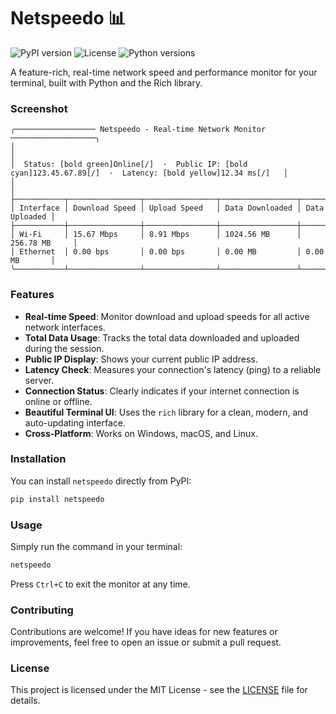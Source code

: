 # Netspeedo 📊

![PyPI version](https://img.shields.io/pypi/v/netspeedo)
![License](https://img.shields.io/github/license/rajuX75/netspeedo)
![Python versions](https://img.shields.io/pypi/pyversions/netspeedo)

A feature-rich, real-time network speed and performance monitor for your terminal, built with Python and the Rich library.

### Screenshot

```
╭────────────────── Netspeedo - Real-time Network Monitor ───────────────────╮
│                                                                            │
│  Status: [bold green]Online[/]  ·  Public IP: [bold cyan]123.45.67.89[/]  ·  Latency: [bold yellow]12.34 ms[/]   │
│                                                                            │
├───────────┬────────────────┬────────────────┬─────────────────┬───────────────┤
│ Interface │ Download Speed │ Upload Speed   │ Data Downloaded │ Data Uploaded │
├───────────┼────────────────┼────────────────┼─────────────────┼───────────────┤
│ Wi-Fi     │ 15.67 Mbps     │ 8.91 Mbps      │ 1024.56 MB      │ 256.78 MB     │
│ Ethernet  │ 0.00 bps       │ 0.00 bps       │ 0.00 MB         │ 0.00 MB       │
╰───────────┴────────────────┴────────────────┴─────────────────┴───────────────╯
```

### Features

-   **Real-time Speed**: Monitor download and upload speeds for all active network interfaces.
-   **Total Data Usage**: Tracks the total data downloaded and uploaded during the session.
-   **Public IP Display**: Shows your current public IP address.
-   **Latency Check**: Measures your connection's latency (ping) to a reliable server.
-   **Connection Status**: Clearly indicates if your internet connection is online or offline.
-   **Beautiful Terminal UI**: Uses the `rich` library for a clean, modern, and auto-updating interface.
-   **Cross-Platform**: Works on Windows, macOS, and Linux.

### Installation

You can install `netspeedo` directly from PyPI:

```bash
pip install netspeedo
```

### Usage

Simply run the command in your terminal:

```bash
netspeedo
```

Press `Ctrl+C` to exit the monitor at any time.

### Contributing

Contributions are welcome! If you have ideas for new features or improvements, feel free to open an issue or submit a pull request.

### License

This project is licensed under the MIT License - see the [LICENSE](LICENSE) file for details.
